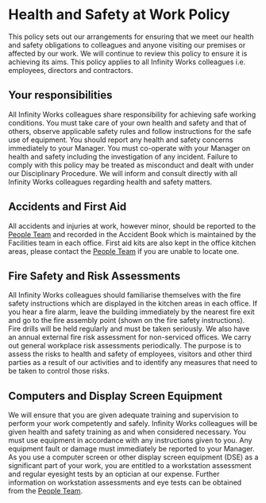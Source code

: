 # Health and Safety at Work Policy
This policy sets out our arrangements for ensuring that we meet our health and safety obligations to colleagues and anyone visiting our premises or affected by our work. We will continue to review this policy to ensure it is achieving its aims. This policy applies to all Infinity Works colleagues i.e. employees, directors and contractors.

## Your responsibilities
All Infinity Works colleagues share responsibility for achieving safe working conditions. You must take care of your own health and safety and that of others, observe applicable safety rules and follow instructions for the safe use of equipment. You should report any health and safety concerns immediately to your Manager. You must co-operate with your Manager on health and safety including the investigation of any incident. Failure to comply with this policy may be treated as misconduct and dealt with under our Disciplinary Procedure. We will inform and consult directly with all Infinity Works colleagues regarding health and safety matters.

## Accidents and First Aid
All accidents and injuries at work, however minor, should be reported to the [People Team](mailto:people@infinityworks.com) and recorded in the Accident Book which is maintained by the Facilities team in each office. First aid kits are also kept in the office kitchen areas, please contact the [People Team](mailto:people@infinityworks.com) if you are unable to locate one.

## Fire Safety and Risk Assessments
All Infinity Works colleagues should familiarise themselves with the fire safety instructions which are displayed in the kitchen areas in each office. If you hear a fire alarm, leave the building immediately by the nearest fire exit and go to the fire assembly point (shown on the fire safety instructions). Fire drills will be held regularly and must be taken seriously. We also have an annual external fire risk assessment for non-serviced offices. We carry out general workplace risk assessments periodically. The purpose is to assess the risks to health and safety of employees, visitors and other third parties as a result of our activities and to identify any measures that need to be taken to control those risks.

## Computers and Display Screen Equipment
We will ensure that you are given adequate training and supervision to perform your work competently and safely. Infinity Works colleagues will be given health and safety training as and when considered necessary. You must use equipment in accordance with any instructions given to you. Any equipment fault or damage must immediately be reported to your Manager.
As you use a computer screen or other display screen equipment (DSE) as a significant part of your work, you are entitled to a workstation assessment and regular eyesight tests by an optician at our expense. Further information on workstation assessments and eye tests can be obtained from the  [People Team](mailto:people@infinityworks.com).
